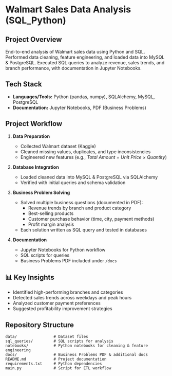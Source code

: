 

# Walmart Sales Data Analysis (SQL_Python)

##  Project Overview
End-to-end analysis of Walmart sales data using Python and SQL. Performed data cleaning, feature engineering, and loaded data into MySQL &amp; PostgreSQL. Executed SQL queries to analyze revenue, sales trends, and branch performance, with documentation in Jupyter Notebooks.

## Tech Stack
- **Languages/Tools:** Python (pandas, numpy), SQLAlchemy, MySQL, PostgreSQL
- **Documentation:** Jupyter Notebooks, PDF (Business Problems)

##  Project Workflow
1. **Data Preparation**
   - Collected Walmart dataset (Kaggle)
   - Cleaned missing values, duplicates, and type inconsistencies
   - Engineered new features (e.g., *Total Amount = Unit Price × Quantity*)

2. **Database Integration**
   - Loaded cleaned data into MySQL & PostgreSQL via SQLAlchemy
   - Verified with initial queries and schema validation

3. **Business Problem Solving**
   - Solved multiple business questions (documented in PDF):
     - Revenue trends by branch and product category
     - Best-selling products
     - Customer purchase behavior (time, city, payment methods)
     - Profit margin analysis
   - Each solution written as SQL query and tested in databases

4. **Documentation**
   - Jupyter Notebooks for Python workflow
   - SQL scripts for queries
   - Business Problems PDF included under `/docs`

## 📊 Key Insights
- Identified high-performing branches and categories
- Detected sales trends across weekdays and peak hours
- Analyzed customer payment preferences
- Suggested profitability improvement strategies

##  Repository Structure
```plaintext
data/                # Dataset files  
sql_queries/         # SQL scripts for analysis  
notebooks/           # Python notebooks for cleaning & feature engineering  
docs/                # Business Problems PDF & additional docs  
README.md            # Project documentation  
requirements.txt     # Python dependencies  
main.py              # Script for ETL workflow  
